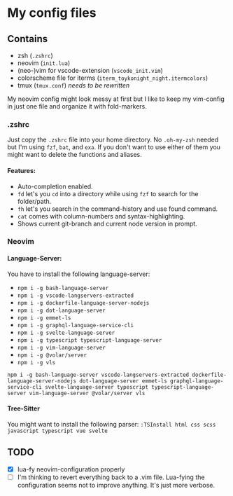 # My config files

## Contains
* zsh (`.zshrc`)
* neovim (`init.lua`)
* (neo-)vim for vscode-extension (`vscode_init.vim`)
* colorscheme file for iterms (`iterm_toykonight_night.itermcolors`)
* tmux (`tmux.conf`) *needs to be rewritten*

My neovim config might look messy at first but I like to keep my vim-config in just one file and organize it with fold-markers.

### .zshrc
Just copy the `.zshrc` file into your home directory. No `.oh-my-zsh` needed but I'm using `fzf`, `bat`, and `exa`. If you don't want to use either of them you might want to delete the functions and aliases.

#### Features:
* Auto-completion enabled.
* `fd` let's you `cd` into a directory while using `fzf` to search for the folder/path. 
* `fh` let's you search in the command-history and use found command.
* `cat` comes with column-numbers and syntax-highlighting.
* Shows current git-branch and current node version in prompt.

### Neovim
#### Language-Server:
You have to install the following language-server:
* `npm i -g bash-language-server`
* `npm i -g vscode-langservers-extracted`
* `npm i -g dockerfile-language-server-nodejs`
* `npm i -g dot-language-server`
* `npm i -g emmet-ls`
* `npm i -g graphql-language-service-cli`
* `npm i -g svelte-language-server`
* `npm i -g typescript typescript-language-server`
* `npm i -g vim-language-server`
* `npm i -g @volar/server`
* `npm i -g vls`

`npm i -g bash-language-server vscode-langservers-extracted dockerfile-language-server-nodejs dot-language-server emmet-ls graphql-language-service-cli svelte-language-server typescript typescript-language-server vim-language-server @volar/server vls`

#### Tree-Sitter
You might want to install the following parser:
`:TSInstall html css scss javascript typescript vue svelte`

## TODO
* [x] lua-fy neovim-configuration properly
* [ ] I'm thinking to revert everything back to a .vim file. Lua-fying the configuration seems not to improve anything. It's just more verbose.
